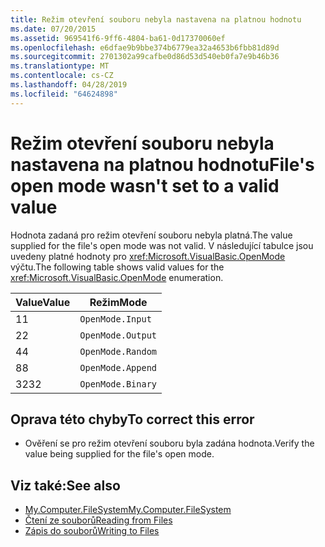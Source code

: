```yaml
---
title: Režim otevření souboru nebyla nastavena na platnou hodnotu
ms.date: 07/20/2015
ms.assetid: 969541f6-9ff6-4804-ba61-0d17370060ef
ms.openlocfilehash: e6dfae9b9bbe374b6779ea32a4653b6fbb81d89d
ms.sourcegitcommit: 2701302a99cafbe0d86d53d540eb0fa7e9b46b36
ms.translationtype: MT
ms.contentlocale: cs-CZ
ms.lasthandoff: 04/28/2019
ms.locfileid: "64624898"
---
```

# <a name="files-open-mode-wasnt-set-to-a-valid-value"></a><span data-ttu-id="b1d95-102">Režim otevření souboru nebyla nastavena na platnou hodnotu</span><span class="sxs-lookup"><span data-stu-id="b1d95-102">File's open mode wasn't set to a valid value</span></span>
<span data-ttu-id="b1d95-103">Hodnota zadaná pro režim otevření souboru nebyla platná.</span><span class="sxs-lookup"><span data-stu-id="b1d95-103">The value supplied for the file's open mode was not valid.</span></span> <span data-ttu-id="b1d95-104">V následující tabulce jsou uvedeny platné hodnoty pro <xref:Microsoft.VisualBasic.OpenMode> výčtu.</span><span class="sxs-lookup"><span data-stu-id="b1d95-104">The following table shows valid values for the <xref:Microsoft.VisualBasic.OpenMode> enumeration.</span></span>  
  
|<span data-ttu-id="b1d95-105">Value</span><span class="sxs-lookup"><span data-stu-id="b1d95-105">Value</span></span>|<span data-ttu-id="b1d95-106">Režim</span><span class="sxs-lookup"><span data-stu-id="b1d95-106">Mode</span></span>|  
|-----------|----------|  
|<span data-ttu-id="b1d95-107">1</span><span class="sxs-lookup"><span data-stu-id="b1d95-107">1</span></span>|`OpenMode.Input`|  
|<span data-ttu-id="b1d95-108">2</span><span class="sxs-lookup"><span data-stu-id="b1d95-108">2</span></span>|`OpenMode.Output`|  
|<span data-ttu-id="b1d95-109">4</span><span class="sxs-lookup"><span data-stu-id="b1d95-109">4</span></span>|`OpenMode.Random`|  
|<span data-ttu-id="b1d95-110">8</span><span class="sxs-lookup"><span data-stu-id="b1d95-110">8</span></span>|`OpenMode.Append`|  
|<span data-ttu-id="b1d95-111">32</span><span class="sxs-lookup"><span data-stu-id="b1d95-111">32</span></span>|`OpenMode.Binary`|  
  
## <a name="to-correct-this-error"></a><span data-ttu-id="b1d95-112">Oprava této chyby</span><span class="sxs-lookup"><span data-stu-id="b1d95-112">To correct this error</span></span>  
  
- <span data-ttu-id="b1d95-113">Ověření se pro režim otevření souboru byla zadána hodnota.</span><span class="sxs-lookup"><span data-stu-id="b1d95-113">Verify the value being supplied for the file's open mode.</span></span>  
  
## <a name="see-also"></a><span data-ttu-id="b1d95-114">Viz také:</span><span class="sxs-lookup"><span data-stu-id="b1d95-114">See also</span></span>

- [<span data-ttu-id="b1d95-115">My.Computer.FileSystem</span><span class="sxs-lookup"><span data-stu-id="b1d95-115">My.Computer.FileSystem</span></span>](xref:Microsoft.VisualBasic.FileIO.FileSystem)
- [<span data-ttu-id="b1d95-116">Čtení ze souborů</span><span class="sxs-lookup"><span data-stu-id="b1d95-116">Reading from Files</span></span>](../../visual-basic/developing-apps/programming/drives-directories-files/reading-from-files.md)
- [<span data-ttu-id="b1d95-117">Zápis do souborů</span><span class="sxs-lookup"><span data-stu-id="b1d95-117">Writing to Files</span></span>](../../visual-basic/developing-apps/programming/drives-directories-files/writing-to-files.md)
